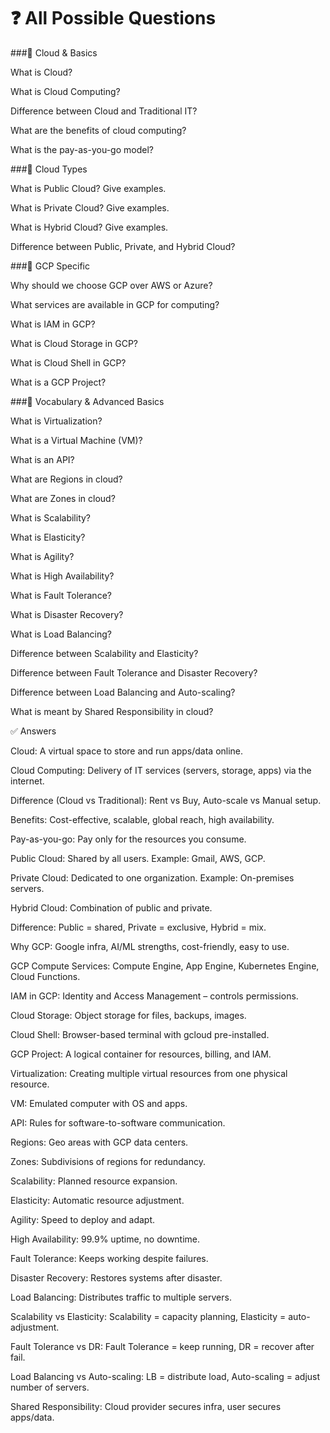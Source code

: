 # ❓ All Possible Questions
###🔹 Cloud & Basics

What is Cloud?

What is Cloud Computing?

Difference between Cloud and Traditional IT?

What are the benefits of cloud computing?

What is the pay-as-you-go model?

###🔹 Cloud Types

What is Public Cloud? Give examples.

What is Private Cloud? Give examples.

What is Hybrid Cloud? Give examples.

Difference between Public, Private, and Hybrid Cloud?

###🔹 GCP Specific

Why should we choose GCP over AWS or Azure?

What services are available in GCP for computing?

What is IAM in GCP?

What is Cloud Storage in GCP?

What is Cloud Shell in GCP?

What is a GCP Project?

###🔹 Vocabulary & Advanced Basics

What is Virtualization?

What is a Virtual Machine (VM)?

What is an API?

What are Regions in cloud?

What are Zones in cloud?

What is Scalability?

What is Elasticity?

What is Agility?

What is High Availability?

What is Fault Tolerance?

What is Disaster Recovery?

What is Load Balancing?

Difference between Scalability and Elasticity?

Difference between Fault Tolerance and Disaster Recovery?

Difference between Load Balancing and Auto-scaling?

What is meant by Shared Responsibility in cloud?

✅ Answers

Cloud: A virtual space to store and run apps/data online.

Cloud Computing: Delivery of IT services (servers, storage, apps) via the internet.

Difference (Cloud vs Traditional): Rent vs Buy, Auto-scale vs Manual setup.

Benefits: Cost-effective, scalable, global reach, high availability.

Pay-as-you-go: Pay only for the resources you consume.

Public Cloud: Shared by all users. Example: Gmail, AWS, GCP.

Private Cloud: Dedicated to one organization. Example: On-premises servers.

Hybrid Cloud: Combination of public and private.

Difference: Public = shared, Private = exclusive, Hybrid = mix.

Why GCP: Google infra, AI/ML strengths, cost-friendly, easy to use.

GCP Compute Services: Compute Engine, App Engine, Kubernetes Engine, Cloud Functions.

IAM in GCP: Identity and Access Management – controls permissions.

Cloud Storage: Object storage for files, backups, images.

Cloud Shell: Browser-based terminal with gcloud pre-installed.

GCP Project: A logical container for resources, billing, and IAM.

Virtualization: Creating multiple virtual resources from one physical resource.

VM: Emulated computer with OS and apps.

API: Rules for software-to-software communication.

Regions: Geo areas with GCP data centers.

Zones: Subdivisions of regions for redundancy.

Scalability: Planned resource expansion.

Elasticity: Automatic resource adjustment.

Agility: Speed to deploy and adapt.

High Availability: 99.9% uptime, no downtime.

Fault Tolerance: Keeps working despite failures.

Disaster Recovery: Restores systems after disaster.

Load Balancing: Distributes traffic to multiple servers.

Scalability vs Elasticity: Scalability = capacity planning, Elasticity = auto-adjustment.

Fault Tolerance vs DR: Fault Tolerance = keep running, DR = recover after fail.

Load Balancing vs Auto-scaling: LB = distribute load, Auto-scaling = adjust number of servers.

Shared Responsibility: Cloud provider secures infra, user secures apps/data.
